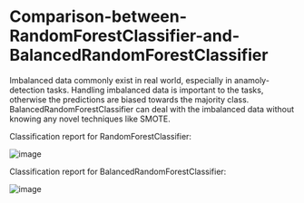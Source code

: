 # Comparison-between-RandomForestClassifier-and-BalancedRandomForestClassifier
Imbalanced data commonly exist in real world, especially in anamoly-detection tasks. Handling imbalanced data is important to the tasks, otherwise the predictions are biased towards the majority class. BalancedRandomForestClassifier can deal with the imbalanced data without knowing any novel techniques like SMOTE.

Classification report for RandomForestClassifier:

![image](https://github.com/hanfei1986/Comparison-between-RandomForestClassifier-and-BalancedRandomForestClassifier/assets/59255164/f39fa661-1aff-4e3c-923d-3ad31cc2e04c)

Classification report for BalancedRandomForestClassifier:

![image](https://github.com/hanfei1986/Comparison-between-RandomForestClassifier-and-BalancedRandomForestClassifier/assets/59255164/0fd8d162-8d85-4a79-a650-644d0e72b487)

